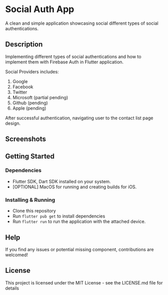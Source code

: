 # Social Auth App

A clean and simple application showcasing social different types of social authentications.

## Description

Implementing different types of social authentications and how to implement them with Firebase Auth in Flutter application.

Social Providers includes:
1. Google 
2. Facebook
3. Twitter
4. Microsoft (partial pending)
5. Github (pending)
6. Apple (pending)

After successful authentication, navigating user to the contact list page design. 

## Screenshots


## Getting Started

### Dependencies

- Flutter SDK, Dart SDK installed on your system.
- [OPTIONAL] MacOS for running and creating builds for iOS.

### Installing & Running

- Clone this repository
- Run `flutter pub get` to install dependencies
- Run `flutter run` to run the application with the attached device.

## Help

If you find any issues or potential missing component, contributions are welcomed!

## License

This project is licensed under the MIT License - see the LICENSE.md file for details
